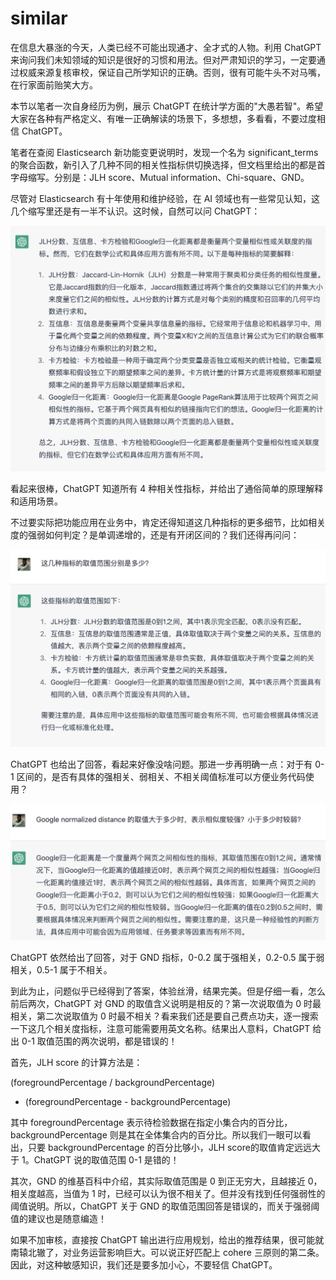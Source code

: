 # similar

在信息大暴涨的今天，人类已经不可能出现通才、全才式的人物。利用 ChatGPT 来询问我们未知领域的知识是很好的习惯和用法。但对严肃知识的学习，一定要通过权威来源复核审校，保证自己所学知识的正确。否则，很有可能牛头不对马嘴，在行家面前贻笑大方。

本节以笔者一次自身经历为例，展示 ChatGPT 在统计学方面的"大愚若智"。希望大家在各种有严格定义、有唯一正确解读的场景下，多想想，多看看，不要过度相信 ChatGPT。

笔者在查阅 Elasticsearch 新功能变更说明时，发现一个名为 significant_terms 的聚合函数，新引入了几种不同的相关性指标供切换选择，但文档里给出的都是首字母缩写。分别是：JLH score、Mutual information、Chi-square、GND。

尽管对 Elasticsearch 有十年使用和维护经验，在 AI 领域也有一些常见认知，这几个缩写里还是有一半不认识。这时候，自然可以问 ChatGPT：

![](/images/badcase/similar-1.png)

看起来很棒，ChatGPT 知道所有 4 种相关性指标，并给出了通俗简单的原理解释和适用场景。

不过要实际把功能应用在业务中，肯定还得知道这几种指标的更多细节，比如相关度的强弱如何判定？是单调递增的，还是有开闭区间的？我们还得再问问：

![](/images/badcase/similar-2.png)

ChatGPT 也给出了回答，看起来好像没啥问题。那进一步再明确一点：对于有 0-1 区间的，是否有具体的强相关、弱相关、不相关阈值标准可以方便业务代码使用？

![](/images/badcase/similar-3.png)

ChatGPT 依然给出了回答，对于 GND 指标，0-0.2 属于强相关，0.2-0.5 属于弱相关，0.5-1 属于不相关。

到此为止，问题似乎已经得到了答案，体验丝滑，结果完美。但是仔细一看，怎么前后两次，ChatGPT 对 GND 的取值含义说明是相反的？第一次说取值为 0 时最相关，第二次说取值为 0 时最不相关？看来我们还是要自己费点功夫，逐一搜索一下这几个相关度指标，注意可能需要用英文名称。结果出人意料，ChatGPT 给出 0-1 取值范围的两次说明，都是错误的！

首先，JLH score 的计算方法是：

   (foregroundPercentage / backgroundPercentage)
   * (foregroundPercentage - backgroundPercentage)

其中 foregroundPercentage 表示待检验数据在指定小集合内的百分比，backgroundPercentage 则是其在全体集合内的百分比。所以我们一眼可以看出，只要 backgroundPercentage 的百分比够小，JLH score的取值肯定远远大于 1。ChatGPT 说的取值范围 0-1 是错的！

其次，GND 的维基百科中介绍，其实际取值范围是 0 到正无穷大，且越接近 0，相关度越高，当值为 1 时，已经可以认为很不相关了。但并没有找到任何强弱性的阈值说明。所以，ChatGPT 关于 GND 的取值范围回答是错误的，而关于强弱阈值的建议也是随意编造！

如果不加审核，直接按 ChatGPT 输出进行应用规划，给出的推荐结果，很可能就南辕北辙了，对业务运营影响巨大。可以说正好匹配上 cohere 三原则的第二条。因此，对这种敏感知识，我们还是要多加小心，不要轻信 ChatGPT。

